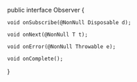 public interface Observer<T> {

    void onSubscribe(@NonNull Disposable d);

    void onNext(@NonNull T t);

    void onError(@NonNull Throwable e);

    void onComplete();

}